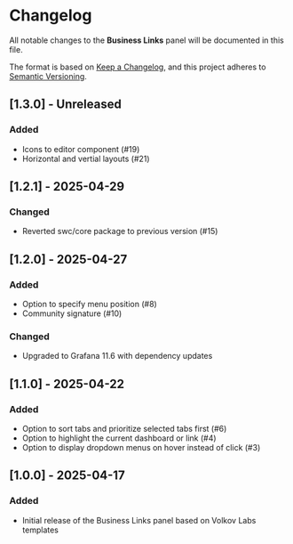 # Changelog

All notable changes to the **Business Links** panel will be documented in this file.

The format is based on [Keep a Changelog](https://keepachangelog.com/en/1.0.0/), and this project adheres to [Semantic Versioning](https://semver.org/spec/v2.0.0.html).

## [1.3.0] - Unreleased

### Added

- Icons to editor component (#19)
- Horizontal and vertial layouts (#21)

## [1.2.1] - 2025-04-29

### Changed

- Reverted swc/core package to previous version (#15)

## [1.2.0] - 2025-04-27

### Added

- Option to specify menu position (#8)
- Community signature (#10)

### Changed

- Upgraded to Grafana 11.6 with dependency updates

## [1.1.0] - 2025-04-22

### Added

- Option to sort tabs and prioritize selected tabs first (#6)
- Option to highlight the current dashboard or link (#4)
- Option to display dropdown menus on hover instead of click (#3)

## [1.0.0] - 2025-04-17

### Added

- Initial release of the Business Links panel based on Volkov Labs templates
